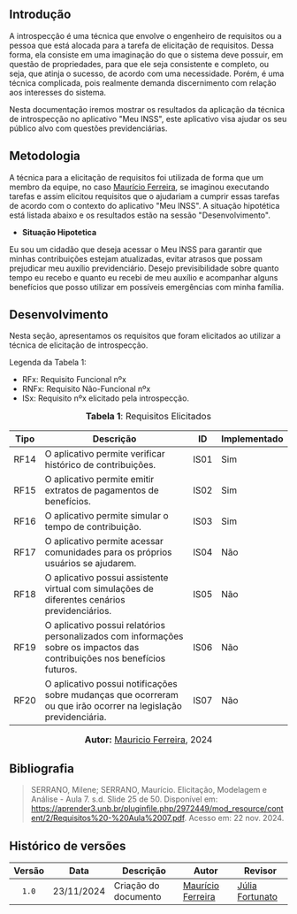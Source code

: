 ## Introdução

A introspecção é uma técnica que envolve o engenheiro de requisitos ou a
pessoa que está alocada para a tarefa de elicitação de requisitos. Dessa forma, ela
consiste em uma imaginação do que o sistema deve possuir, em questão de
propriedades, para que ele seja consistente e completo, ou seja, que atinja o
sucesso, de acordo com uma necessidade. Porém, é uma técnica complicada, pois
realmente demanda discernimento com relação aos interesses do sistema.

Nesta documentação iremos mostrar os resultados da aplicação da técnica de introspecção no aplicativo "Meu INSS", este aplicativo visa ajudar os seu público alvo com questões previdenciárias.

## Metodologia

A técnica para a elicitação de requisitos foi utilizada de forma que um membro da equipe, no caso [Maurício Ferreira](https://github.com/mauricio-araujoo), se imaginou executando tarefas e assim elicitou requisitos que o ajudariam a cumprir essas tarefas de acordo com o contexto do aplicativo "Meu INSS". A situação hipotética está listada abaixo e os resultados estão na sessão "Desenvolvimento".

- <b>Situação Hipotetica</b>

Eu sou um cidadão que deseja acessar o Meu INSS para garantir que minhas contribuições estejam atualizadas, evitar atrasos que possam prejudicar meu auxílio previdenciário. Desejo previsibilidade sobre quanto tempo eu recebo e quanto eu recebi de meu auxílio e acompanhar alguns benefícios que posso utilizar em possíveis emergências com minha família.


## Desenvolvimento

Nesta seção, apresentamos os requisitos que foram elicitados ao utilizar a técnica de elicitação de introspecção.

Legenda da Tabela 1:

- RFx: Requisito Funcional nºx
- RNFx: Requisito Não-Funcional nºx
- ISx: Requisito nºx elicitado pela introspecção.


<font size="3"><p style="text-align: center"><b>Tabela 1</b>: Requisitos Elicitados</p></font>

<center>

| Tipo | Descrição                                                                                                             | <a id="anchor_OBS" style="visibility: hidden;"></a> ID | Implementado |
| ---- | --------------------------------------------------------------------------------------------------------------------- | ------------------------------------------------------ | ------------ |
| RF14 | O aplicativo permite verificar histórico de contribuições.  | IS01 | Sim |
| RF15 | O aplicativo permite emitir extratos de pagamentos de benefícios.| IS02 | Sim |
| RF16 | O aplicativo permite simular o tempo de contribuição.| IS03 | Sim |
| RF17 | O aplicativo permite acessar comunidades para os próprios usuários se ajudarem.| IS04  | Não  |
| RF18 | O aplicativo possui assistente virtual com simulações de diferentes cenários previdenciários. | IS05  | Não |
| RF19 | O aplicativo possui relatórios personalizados com informações sobre os impactos das contribuições nos benefícios futuros.| IS06 | Não|
| RF20 | O aplicativo possui notificações sobre mudanças que ocorreram ou que irão ocorrer na legislação previdenciária. | IS07 | Não |

</center>

<div align="center">
<font size="3"><p style="text-align: center"><b>Autor:</b> <a href="https://github.com/mauricio-araujoo">Mauricio Ferreira</a>, 2024</p></font>
</div>


## Bibliografia

> SERRANO, Milene; SERRANO, Maurício. Elicitação, Modelagem e Análise - Aula 7. s.d. Slide 25 de 50. Disponível em: <a>https://aprender3.unb.br/pluginfile.php/2972449/mod_resource/content/2/Requisitos%20-%20Aula%2007.pdf</a>. Acesso em: 22 nov. 2024. 

## Histórico de versões


| Versão | Data       | Descrição                            | Autor                                                 | Revisor                                               |
| :----: | ---------- | ------------------------------------ | ----------------------------------------------------- | ----------------------------------------------------- |
| `1.0`  | 23/11/2024 | Criação do documento                 | [Maurício Ferreira](https://github.com/mauricio-araujoo)        | [Júlia Fortunato](https://github.com/julia-fortunato) |

